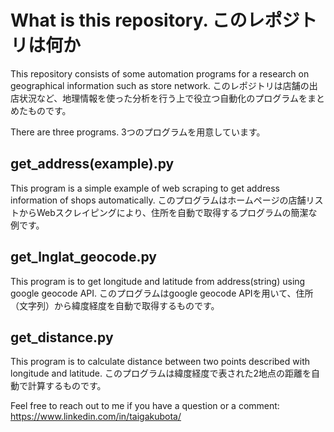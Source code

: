 # What is this repository. このレポジトリは何か
This repository consists of some automation programs for a research on geographical information such as store network.
このレポジトリは店舗の出店状況など、地理情報を使った分析を行う上で役立つ自動化のプログラムをまとめたものです。

There are three programs. 
3つのプログラムを用意しています。

## get_address(example).py
This program is a simple example of web scraping to get address information of shops automatically.
このプログラムはホームページの店舗リストからWebスクレイピングにより、住所を自動で取得するプログラムの簡潔な例です。

## get_lnglat_geocode.py
This program is to get longitude and latitude from address(string) using google geocode API.
このプログラムはgoogle geocode APIを用いて、住所（文字列）から緯度経度を自動で取得するものです。

## get_distance.py
This program is to calculate distance between two points described with longitude and latitude.
このプログラムは緯度経度で表された2地点の距離を自動で計算するものです。

Feel free to reach out to me if you have a question or a comment: https://www.linkedin.com/in/taigakubota/
